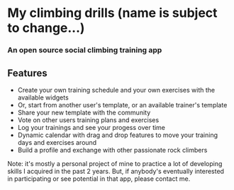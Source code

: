 # My climbing drills (name is subject to change...)

### An open source social climbing training app

## Features

* Create your own training schedule and your own exercises with the available widgets
* Or, start from another user's template, or an available trainer's template
* Share your new template with the community
* Vote on other users training plans and exercises
* Log your trainings and see your progess over time
* Dynamic calendar with drag and drop features to move your training days and exercises around
* Build a profile and exchange with other passionate rock climbers

Note: it's mostly a personal project of mine to practice a lot of developing skills I acquired in the past 2 years. But, if anybody's eventually interested in participating or see potential in that app, please contact me.